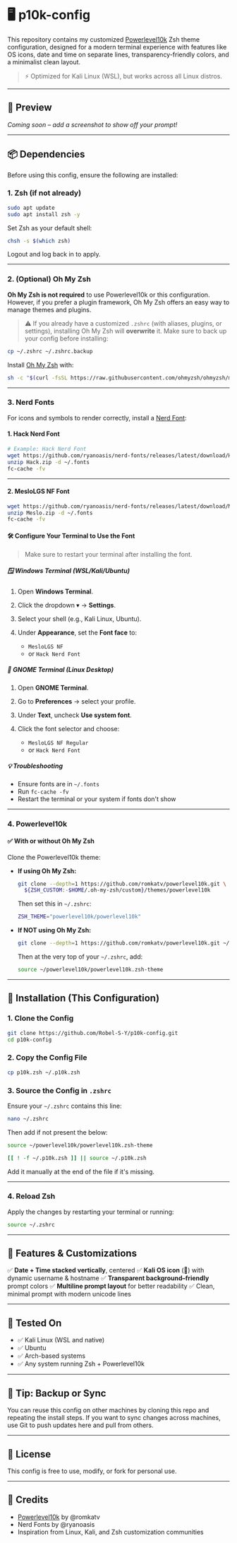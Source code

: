 # 🖥️ p10k-config

This repository contains my customized [Powerlevel10k](https://github.com/romkatv/powerlevel10k) Zsh theme configuration, designed for a modern terminal experience with features like OS icons, date and time on separate lines, transparency-friendly colors, and a minimalist clean layout.

> ⚡ Optimized for Kali Linux (WSL), but works across all Linux distros.

---

## 📸 Preview

*Coming soon – add a screenshot to show off your prompt!*

---

## 📦 Dependencies

Before using this config, ensure the following are installed:

### 1. Zsh (if not already)

```bash
sudo apt update
sudo apt install zsh -y
```

Set Zsh as your default shell:

```bash
chsh -s $(which zsh)
```

Logout and log back in to apply.

---

### 2. (Optional) Oh My Zsh

**Oh My Zsh is not required** to use Powerlevel10k or this configuration. However, if you prefer a plugin framework, Oh My Zsh offers an easy way to manage themes and plugins.

> ⚠️ If you already have a customized `.zshrc` (with aliases, plugins, or settings), installing Oh My Zsh will **overwrite** it. Make sure to back up your config before installing:

```bash
cp ~/.zshrc ~/.zshrc.backup
```

Install [Oh My Zsh](https://ohmyz.sh/) with:

```bash
sh -c "$(curl -fsSL https://raw.githubusercontent.com/ohmyzsh/ohmyzsh/master/tools/install.sh)"
```

---
### 3. Nerd Fonts

For icons and symbols to render correctly, install a [Nerd Font](https://www.nerdfonts.com/):

#### 1. Hack Nerd Font

```bash
# Example: Hack Nerd Font
wget https://github.com/ryanoasis/nerd-fonts/releases/latest/download/Hack.zip
unzip Hack.zip -d ~/.fonts
fc-cache -fv
```
---
#### 2. MesloLGS NF Font 

```bash
wget https://github.com/ryanoasis/nerd-fonts/releases/latest/download/Meslo.zip
unzip Meslo.zip -d ~/.fonts
fc-cache -fv
```

#### 🛠️ Configure Your Terminal to Use the Font

> Make sure to restart your terminal after installing the font.

##### 🪟 Windows Terminal (WSL/Kali/Ubuntu)

1. Open **Windows Terminal**.
2. Click the dropdown ▾ → **Settings**.
3. Select your shell (e.g., Kali Linux, Ubuntu).
4. Under **Appearance**, set the **Font face** to:

   * `MesloLGS NF`
   * or `Hack Nerd Font`

##### 🐧 GNOME Terminal (Linux Desktop)

1. Open **GNOME Terminal**.
2. Go to **Preferences** → select your profile.
3. Under **Text**, uncheck **Use system font**.
4. Click the font selector and choose:

   * `MesloLGS NF Regular`
   * or `Hack Nerd Font`

##### 💡 Troubleshooting

* Ensure fonts are in `~/.fonts`
* Run `fc-cache -fv`
* Restart the terminal or your system if fonts don't show



---

### 4. Powerlevel10k

#### ✅ With or without Oh My Zsh

Clone the Powerlevel10k theme:

* **If using Oh My Zsh:**

  ```bash
  git clone --depth=1 https://github.com/romkatv/powerlevel10k.git \
    ${ZSH_CUSTOM:-$HOME/.oh-my-zsh/custom}/themes/powerlevel10k
  ```

  Then set this in `~/.zshrc`:

  ```bash
  ZSH_THEME="powerlevel10k/powerlevel10k"
  ```

* **If NOT using Oh My Zsh:**

  ```bash
  git clone --depth=1 https://github.com/romkatv/powerlevel10k.git ~/powerlevel10k
  ```

  Then at the very top of your `~/.zshrc`, add:

  ```bash
  source ~/powerlevel10k/powerlevel10k.zsh-theme
  ```

---


## 🚀 Installation (This Configuration)

### 1. Clone the Config

```bash
git clone https://github.com/Robel-S-Y/p10k-config.git
cd p10k-config
```

### 2. Copy the Config File

```bash
cp p10k.zsh ~/.p10k.zsh
```

### 3. Source the Config in `.zshrc`

Ensure your `~/.zshrc` contains this line:

```bash
nano ~/.zshrc

```
Then add if not present the below:

```bash
source ~/powerlevel10k/powerlevel10k.zsh-theme

```
```bash
[[ ! -f ~/.p10k.zsh ]] || source ~/.p10k.zsh

```

Add it manually at the end of the file if it's missing.

---

### 4. Reload Zsh

Apply the changes by restarting your terminal or running:

```bash
source ~/.zshrc
```

---

## 🔧 Features & Customizations

✅ **Date + Time stacked vertically**, centered
✅ **Kali OS icon** (🐉) with dynamic username & hostname
✅ **Transparent background–friendly** prompt colors
✅ **Multiline prompt layout** for better readability
✅ Clean, minimal prompt with modern unicode lines

---

## 🧪 Tested On

* ✅ Kali Linux (WSL and native)
* ✅ Ubuntu
* ✅ Arch-based systems
* ✅ Any system running Zsh + Powerlevel10k

---



## 🧠 Tip: Backup or Sync

You can reuse this config on other machines by cloning this repo and repeating the install steps. If you want to sync changes across machines, use Git to push updates here and pull from others.

---

## 📄 License

This config is free to use, modify, or fork for personal use.

---

## 🙏 Credits

* [Powerlevel10k](https://github.com/romkatv/powerlevel10k) by @romkatv
* Nerd Fonts by @ryanoasis
* Inspiration from Linux, Kali, and Zsh customization communities
